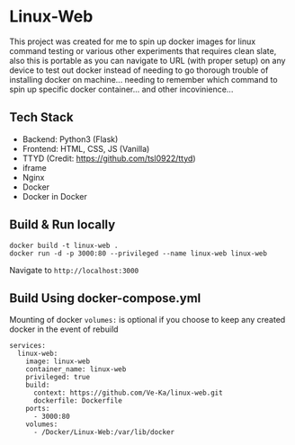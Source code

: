 # Linux-Web

This project was created for me to spin up docker images for linux command testing or various other experiments that requires clean slate, also this is portable as you can navigate to URL (with proper setup) on any device to test out docker instead of needing to go thorough trouble of installing docker on machine... needing to remember which command to spin up specific docker container... and other incovinience...



## Tech Stack

- Backend: Python3 (Flask)
- Frontend: HTML, CSS, JS (Vanilla)
- TTYD (Credit: https://github.com/tsl0922/ttyd)
- iframe
- Nginx
- Docker
- Docker in Docker



## Build & Run locally

```
docker build -t linux-web .
docker run -d -p 3000:80 --privileged --name linux-web linux-web
```

Navigate to `http://localhost:3000`



## Build Using docker-compose.yml

Mounting of docker `volumes:` is optional if you choose to keep any created docker in the event of rebuild

```
services:
  linux-web:
    image: linux-web
    container_name: linux-web
    privileged: true
    build:
      context: https://github.com/Ve-Ka/linux-web.git
      dockerfile: Dockerfile
    ports:
      - 3000:80
    volumes:
      - /Docker/Linux-Web:/var/lib/docker
```
